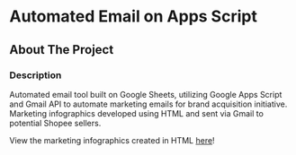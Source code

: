 # Automated Email on Apps Script

## About The Project

### Description
Automated email tool built on Google Sheets, utilizing Google Apps Script and Gmail API to automate marketing emails for brand acquisition initiative. Marketing infographics developed using HTML and sent via Gmail to potential Shopee sellers.

View the marketing infographics created in HTML [here](https://mattlim96.github.io/brand-acquisition-auto-email)!
